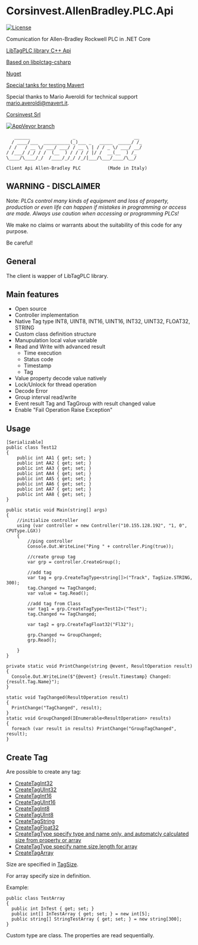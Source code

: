 # Corsinvest.AllenBradley.PLC.Api

[![License](https://img.shields.io/github/license/Corsinvest/cv4ab-api-dotnet.svg)](https://www.gnu.org/licenses/gpl-3.0.en.html)

Comunication for Allen-Bradley Rockwell PLC in .NET Core

[LibTagPLC library C++ Api](https://github.com/kyle-github/libplctag)

[Based on libplctag-csharp](https://github.com/mesta1/libplctag-csharp)

[Nuget](https://www.nuget.org/packages/Corsinvest.AllenBradley.PLC.Api)

[Special tanks for testing Mavert](https://www.mavert.it)

Special thanks to Mario Averoldi for technical support <mario.averoldi@mavert.it>.

[Corsinvest Srl](https://www.corsinvest.it)

[![AppVeyor branch](https://img.shields.io/appveyor/ci/franklupo/cv4ab-api-dotnet/master.svg)](https://ci.appveyor.com/project/franklupo/cv4ab-api-dotnet)

```text
   ______                _                      __
  / ____/___  __________(_)___ _   _____  _____/ /_
 / /   / __ \/ ___/ ___/ / __ \ | / / _ \/ ___/ __/
/ /___/ /_/ / /  (__  ) / / / / |/ /  __(__  ) /_
\____/\____/_/  /____/_/_/ /_/|___/\___/____/\__/

Client Api Allen-Bradley PLC          (Made in Italy)
```

## WARNING - DISCLAIMER

Note: *PLCs control many kinds of equipment and loss of property, production
or even life can happen if mistakes in programming or access are
made.  Always use caution when accessing or programming PLCs!*

We make no claims or warrants about the suitability of this code for
any purpose.

Be careful!

## General

The client is wapper of LibTagPLC library.

## Main features

- Open source
- Controller implementation
- Native Tag type INT8, UINT8, INT16, UINT16, INT32, UINT32, FLOAT32, STRING
- Custom class definition structure
- Manupulation local value variable
- Read and Write with advanced result
  - Time execution
  - Status code
  - Timestamp
  - Tag
- Value property decode value natively
- Lock/Unlock for thread operation
- Decode Error
- Group interval read/write
- Event result Tag and TagGroup with result changed value
- Enable "Fail Operation Raise Exception"

## Usage

```CSharp
[Serializable]
public class Test12
{
    public int AA1 { get; set; }
    public int AA2 { get; set; }
    public int AA3 { get; set; }
    public int AA4 { get; set; }
    public int AA5 { get; set; }
    public int AA6 { get; set; }
    public int AA7 { get; set; }
    public int AA8 { get; set; }
}

public static void Main(string[] args)
{
    //initialize controller
    using (var controller = new Controller("10.155.128.192", "1, 0", CPUType.LGX))
    {
        //ping controller
        Console.Out.WriteLine("Ping " + controller.Ping(true));

        //create group tag
        var grp = controller.CreateGroup();

        //add tag
        var tag = grp.CreateTagType<string[]>("Track", TagSize.STRING, 300);
        tag.Changed += TagChanged;
        var value = tag.Read();

        //add tag from Class
        var tag1 = grp.CreateTagType<Test12>("Test");
        tag.Changed += TagChanged;

        var tag2 = grp.CreateTagFloat32("Fl32");

        grp.Changed += GroupChanged;
        grp.Read();

    }
}

private static void PrintChange(string @event, ResultOperation result)
{
  Console.Out.WriteLine($"{@event} {result.Timestamp} Changed: {result.Tag.Name}");
}

static void TagChanged(ResultOperation result)
{
  PrintChange("TagChanged", result);
}
static void GroupChanged(IEnumerable<ResultOperation> results)
{
  foreach (var result in results) PrintChange("GroupTagChanged", result);
}
```

## Create Tag

Are possible to create any tag:

- [CreateTagInt32](https://github.com/Corsinvest/cv4ab-api-dotnet/blob/master/src/Corsinvest.AllenBradley.PLC.Api/TagGroup.cs#L81)
- [CreateTagUInt32](https://github.com/Corsinvest/cv4ab-api-dotnet/blob/master/src/Corsinvest.AllenBradley.PLC.Api/TagGroup.cs#L89)
- [CreateTagInt16](https://github.com/Corsinvest/cv4ab-api-dotnet/blob/master/src/Corsinvest.AllenBradley.PLC.Api/TagGroup.cs#L97)
- [CreateTagUInt16](https://github.com/Corsinvest/cv4ab-api-dotnet/blob/master/src/Corsinvest.AllenBradley.PLC.Api/TagGroup.cs#L105)
- [CreateTagInt8](https://github.com/Corsinvest/cv4ab-api-dotnet/blob/master/src/Corsinvest.AllenBradley.PLC.Api/TagGroup.cs#L113)
- [CreateTagUInt8](https://github.com/Corsinvest/cv4ab-api-dotnet/blob/master/src/Corsinvest.AllenBradley.PLC.Api/TagGroup.cs#L121)
- [CreateTagString](https://github.com/Corsinvest/cv4ab-api-dotnet/blob/master/src/Corsinvest.AllenBradley.PLC.Api/TagGroup.cs#L129)
- [CreateTagFloat32](https://github.com/Corsinvest/cv4ab-api-dotnet/blob/master/src/Corsinvest.AllenBradley.PLC.Api/TagGroup.cs#L137)
- [CreateTagType specify type and name only, and automatcly calculated size from property or array](https://github.com/Corsinvest/cv4ab-api-dotnet/blob/master/src/Corsinvest.AllenBradley.PLC.Api/TagGroup.cs#L146)
- [CreateTagType specify name,size,length for array](https://github.com/Corsinvest/cv4ab-api-dotnet/blob/master/src/Corsinvest.AllenBradley.PLC.Api/TagGroup.cs#L163)
- [CreateTagArray](https://github.com/Corsinvest/cv4ab-api-dotnet/blob/master/src/Corsinvest.AllenBradley.PLC.Api/TagGroup.cs#L178)

Size are specified in [TagSize](https://github.com/Corsinvest/cv4ab-api-dotnet/blob/master/src/Corsinvest.AllenBradley.PLC.Api/TagSize.cs).

For array specify size in definition.

Example:

```CSharp
public class TestArray
{
  public int InTest { get; set; }
  public int[] InTestArray { get; set; } = new int[5];
  public string[] StringTestArray { get; set; } = new string[300];
}
```

Custom type are class. The properties are read sequentially.